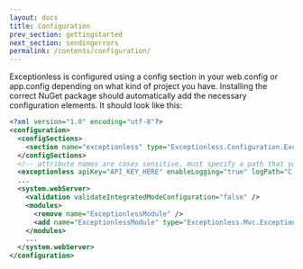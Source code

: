 ```yaml
---
layout: docs
title: Configuration
prev_section: gettingstarted
next_section: sendingerrors
permalink: /contents/configuration/
---
```


Exceptionless is configured using a config section in your web.config or app.config depending on what kind of
project you have. Installing the correct NuGet package should automatically add the necessary configuration
elements.  It should look like this:

```xml
<?xml version="1.0" encoding="utf-8"?>
<configuration>
  <configSections>
    <section name="exceptionless" type="Exceptionless.Configuration.ExceptionlessSection, Exceptionless" />
  </configSections>
  <!-- attribute names are cases sensitive, must specify a path that you have write access to -->
  <exceptionless apiKey="API_KEY_HERE" enableLogging="true" logPath="C:\log.txt" />
  ...
  <system.webServer>
    <validation validateIntegratedModeConfiguration="false" />
    <modules>
      <remove name="ExceptionlessModule" />
      <add name="ExceptionlessModule" type="Exceptionless.Mvc.ExceptionlessModule, Exceptionless.Mvc" />
    </modules>
    ...
  </system.webServer>
</configuration>
```
